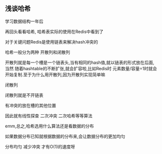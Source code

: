 ## 浅谈哈希

学习数据结构一年后

再回头看看哈希, 哈希表实际的使用在Redis中看到了

对于关键问题Redis是使用链表来解决hash冲突的

哈希一般分为两种 开散列和闭散列

开散列就是每一个槽是一个链表头,当有相同的hash值,就以链表的形式放在后面,当然 随着hashtable的不断扩张,就会扩容啦,比如Redis时 元素数量/容量=1时就会开始复制.至于为什么用开散列,因为开散列实现简单嘛

闭散列

闭散列就是不开链表

有冲突的放在槽的其他位置

因此就有线性探查 二次冲突 二次哈希等等算法

emm,总之,哈希选用什么算法还是看数据的分布

如果数据分布已知就根据数据的分布来,会让数据分布的更加均匀

分布均匀 减少冲突 才有O(1)的速度呀

